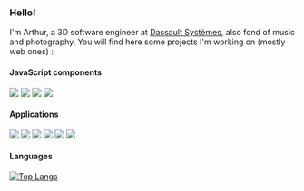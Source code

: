 ### Hello!

I'm Arthur, a 3D software engineer at [Dassault Systèmes](https://www.3ds.com/), also fond of music and photography. You will find here some projects I'm working on (mostly web ones) :

#### JavaScript components

[![](https://badgen.net/badge/Shortcut.js/1.0.0/yellow)](https://github.com/ArthurBeaulieu/Shortcut.js)
[![](https://badgen.net/badge/Notification.js/1.0.0/yellow)](https://github.com/ArthurBeaulieu/Notification.js)
[![](https://badgen.net/badge/Logger.js/1.2.0/yellow)](https://github.com/ArthurBeaulieu/Logger.js)
[![](https://badgen.net/badge/CustomEvents.js/1.2.0/yellow)](https://github.com/ArthurBeaulieu/CustomEvents.js)

#### Applications

[![](https://badgen.net/badge/ManaZeak/0.2.0/yellow)](https://github.com/ManaZeak/ManaZeak)
[![](https://badgen.net/badge/WorldMap/0.9.3/yellow)](https://github.com/ArthurBeaulieu/WorldMap)
[![](https://badgen.net/badge/AudioVisualizer/0.9.2/yellow)](https://github.com/ArthurBeaulieu/AudioVisualizer)
[![](https://badgen.net/badge/Meax/0.0.1/yellow)](https://github.com/ArthurBeaulieu/Meax)
[![](https://badgen.net/badge/ORlyGenerator/1.2.0/yellow)](https://github.com/ArthurBeaulieu/ORlyGenerator)
[![](https://badgen.net/badge/OstrichRemover/1.5.0/blue)](https://github.com/ArthurBeaulieu/OstrichRemover)

#### Languages

[![Top Langs](https://github-readme-stats.vercel.app/api/top-langs/?username=ArthurBeaulieu&layout=compact)](https://github.com/ArthurBeaulieu)

